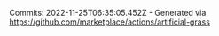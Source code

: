 Commits: 2022-11-25T06:35:05.452Z - Generated via https://github.com/marketplace/actions/artificial-grass
<br>
